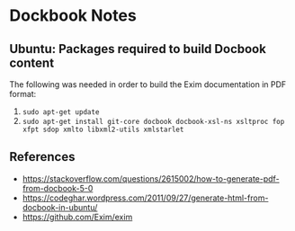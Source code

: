 # Dockbook Notes

## Ubuntu: Packages required to build Docbook content

The following was needed in order to build the Exim documentation in PDF format:

1. `sudo apt-get update`
1. `sudo apt-get install git-core docbook docbook-xsl-ns xsltproc fop xfpt sdop xmlto libxml2-utils xmlstarlet`

## References

- https://stackoverflow.com/questions/2615002/how-to-generate-pdf-from-docbook-5-0
- https://codeghar.wordpress.com/2011/09/27/generate-html-from-docbook-in-ubuntu/
- https://github.com/Exim/exim
